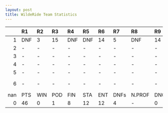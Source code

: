 ```yaml
---
layout: post 
title: WildeRide Team Statistics
--- 
```


|     | R1   | R2   | R3   | R4   | R5   | R6   | R7   | R8     | R9   | R10   | R11   | R12   | Points   | Pos        |
|----:|:-----|:-----|:-----|:-----|:-----|:-----|:-----|:-------|:-----|:------|:------|:------|:---------|:-----------|
|   1 | DNF  | 3    | 15   | DNF  | DNF  | 14   | 5    | DNF    | 14   | 6     | 5     | 6     | nan      | nan        |
|   2 | -    | -    | -    | -    | -    | -    | -    | -      | -    | -     | -     | -     | nan      | nan        |
|   3 | -    | -    | -    | -    | -    | -    | -    | -      | -    | -     | -     | -     | nan      | nan        |
|   4 | -    | -    | -    | -    | -    | -    | -    | -      | -    | -     | -     | -     | nan      | nan        |
|   5 | -    | -    | -    | -    | -    | -    | -    | -      | -    | -     | -     | -     | nan      | nan        |
|   6 | -    | -    | -    | -    | -    | -    | -    | -      | -    | -     | -     | -     | 9.0      | Wilde Ride |
| nan | PTS  | WIN  | POD  | FIN  | STA  | ENT  | DNFs | N.PROF | DNQ  | %FIN  | PPR   | BST   | CHA      | RNK        |
|   0 | 46   | 0    | 1    | 8    | 12   | 12   | 4    | -      | 0    | 66.7  | 3.83  | 3     | 0        | 17         |